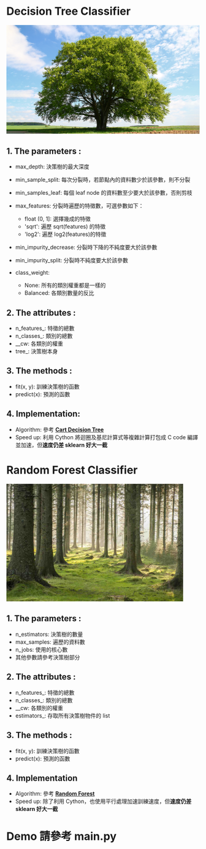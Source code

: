 # Decision Tree Classifier

<img src="./image/tree.PNG" style="zoom:70%;" />

## 1. The parameters :

- max_depth: 決策樹的最大深度

- min_sample_split: 每次分裂時，若節點內的資料數少於該參數，則不分裂

- min_samples_leaf: 每個 leaf node 的資料數至少要大於該參數，否則剪枝

- max_features: 分裂時遍歷的特徵數，可選參數如下：
  - float (0, 1]: 選擇幾成的特徵
  - 'sqrt': 遍歷 sqrt(features) 的特徵
  - 'log2': 遍歷 log2(features)的特徵
- min_impurity_decrease: 分裂時下降的不純度要大於該參數
- min_impurity_split: 分裂時不純度要大於該參數
- class_weight: 
  - None: 所有的類別權重都是一樣的
  - Balanced: 各類別數量的反比

## 2. The attributes :

- n_features_: 特徵的總數
- n_classes_: 類別的總數
- __cw: 各類別的權重
- tree_: 決策樹本身

## 3. The methods :

- fit(x, y): 訓練決策樹的函數
- predict(x): 預測的函數

## 4. Implementation:

- Algorithm: 參考 **[Cart Decision Tree](ftp://ftp.boulder.ibm.com/software/analytics/spss/support/Stats/Docs/Statistics/Algorithms/14.0/TREE-CART.pdf "Cart Decision Tree")**
- Speed up: 利用 Cython 將迴圈及基尼計算式等複雜計算打包成 C code 編譯並加速，但**速度仍差 sklearn 好大一截**

# Random Forest Classifier

<img src="./image/forest.jpg" alt="forest" style="zoom:45%;" />

## 1. The parameters :

- n_estimators: 決策樹的數量
- max_samples: 遍歷的資料數
- n_jobs: 使用的核心數
- 其他參數請參考決策樹部分

## 2. The attributes :

- n_features_: 特徵的總數
- n_classes_: 類別的總數
- __cw: 各類別的權重
- estimators_: 存取所有決策樹物件的 list

## 3. The methods :

- fit(x, y): 訓練決策樹的函數
- predict(x): 預測的函數

## 4. Implementation

- Algorithm: 參考 **[Random Forest](https://www.stat.berkeley.edu/~breiman/randomforest2001.pdf "Random Forest")**
- Speed up: 除了利用 Cython，也使用平行處理加速訓練速度，但**速度仍差 sklearn 好大一截**

# **Demo 請參考 main.py**

